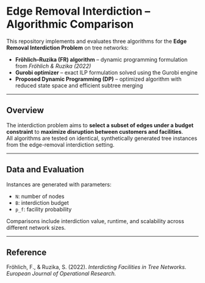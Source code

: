 # Edge Removal Interdiction – Algorithmic Comparison

This repository implements and evaluates three algorithms for the **Edge Removal Interdiction Problem** on tree networks:

- **Fröhlich–Ruzika (FR) algorithm** – dynamic programming formulation from *Fröhlich & Ruzika (2022)*  
- **Gurobi optimizer** – exact ILP formulation solved using the Gurobi engine  
- **Proposed Dynamic Programming (DP)** – optimized algorithm with reduced state space and efficient subtree merging  

---

## Overview

The interdiction problem aims to **select a subset of edges under a budget constraint** to **maximize disruption between customers and facilities**.  
All algorithms are tested on identical, synthetically generated tree instances from the edge-removal interdiction setting.

---

## Data and Evaluation

Instances are generated with parameters:

- `N`: number of nodes  
- `B`: interdiction budget  
- `p_f`: facility probability  

Comparisons include interdiction value, runtime, and scalability across different network sizes.

---

## Reference

Fröhlich, F., & Ruzika, S. (2022). *Interdicting Facilities in Tree Networks.*  
*European Journal of Operational Research.*
